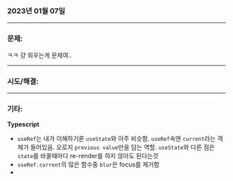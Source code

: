 ### 2023년 01월 07일

---

### **문제:**
ㅋㅋ 걍 외우는게 문제여..

---

### **시도/해결:**


---

### **기타:**

**Typescript**
- `useRef`는 내가 이해하기론 `useState`와 아주 비슷함. `useRef`속엔 `current`라는 객체가 들어있음. 오로지 `previous value`만을 담는 역할. `useState`와 다른 점은 `state`를 바꿀때마다 re-render를 하지 않아도 된다는것
- `useRef.current`의 많은 함수중 `blur`은 focus를 제거함
- 